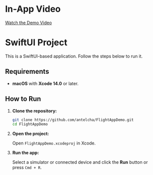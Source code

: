 # In-App Video

[Watch the Demo Video](https://drive.google.com/file/d/1zBziTpesSf88j1I-DXJx3IbHIbjkSWF8/view?usp=drive_link)



# SwiftUI Project

This is a SwiftUI-based application. Follow the steps below to run it.

## Requirements

- **macOS** with **Xcode 14.0** or later.

## How to Run

1. **Clone the repository:**

    ```bash
    git clone https://github.com/antelcha/FlightAppDemo.git
    cd FlightAppDemo
    ```

2. **Open the project:**

    Open `FlightAppDemo.xcodeproj` in Xcode.

3. **Run the app:**

    Select a simulator or connected device and click the **Run** button or press `Cmd + R`.



